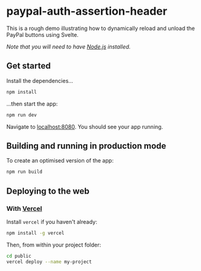 # paypal-auth-assertion-header

This is a rough demo illustrating how to dynamically reload and unload the PayPal buttons using Svelte.

_Note that you will need to have [Node.js](https://nodejs.org) installed._

## Get started

Install the dependencies...

```bash
npm install
```

...then start the app:

```bash
npm run dev
```

Navigate to [localhost:8080](http://localhost:8080). You should see your app running.

## Building and running in production mode

To create an optimised version of the app:

```bash
npm run build
```

## Deploying to the web

### With [Vercel](https://vercel.com)

Install `vercel` if you haven't already:

```bash
npm install -g vercel
```

Then, from within your project folder:

```bash
cd public
vercel deploy --name my-project
```
